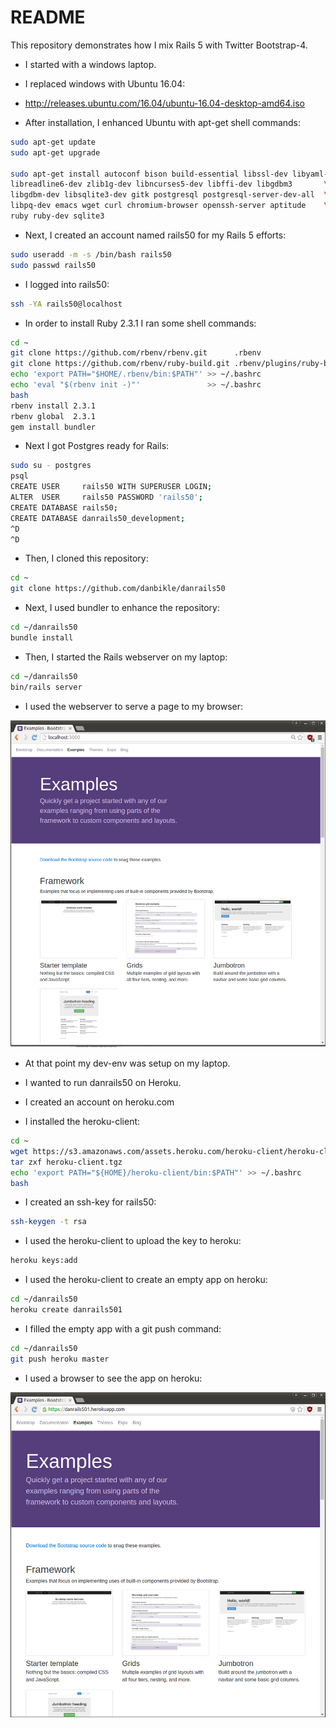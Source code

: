 # README

This repository demonstrates how I mix Rails 5 with Twitter Bootstrap-4.

* I started with a windows laptop.

* I replaced windows with Ubuntu 16.04:

* http://releases.ubuntu.com/16.04/ubuntu-16.04-desktop-amd64.iso

* After installation, I enhanced Ubuntu with apt-get shell commands:

```bash
sudo apt-get update
sudo apt-get upgrade

sudo apt-get install autoconf bison build-essential libssl-dev libyaml-dev \
libreadline6-dev zlib1g-dev libncurses5-dev libffi-dev libgdbm3       \
libgdbm-dev libsqlite3-dev gitk postgresql postgresql-server-dev-all  \
libpq-dev emacs wget curl chromium-browser openssh-server aptitude    \
ruby ruby-dev sqlite3
```

* Next, I created an account named rails50 for my Rails 5 efforts:

```bash
sudo useradd -m -s /bin/bash rails50
sudo passwd rails50
```

* I logged into rails50:

```bash
ssh -YA rails50@localhost
```

* In order to install Ruby 2.3.1 I ran some shell commands:

```bash
cd ~
git clone https://github.com/rbenv/rbenv.git      .rbenv
git clone https://github.com/rbenv/ruby-build.git .rbenv/plugins/ruby-build
echo 'export PATH="$HOME/.rbenv/bin:$PATH"' >> ~/.bashrc
echo 'eval "$(rbenv init -)"'               >> ~/.bashrc
bash
rbenv install 2.3.1
rbenv global  2.3.1
gem install bundler
```

* Next I got Postgres ready for Rails:

```bash
sudo su - postgres
psql
CREATE USER     rails50 WITH SUPERUSER LOGIN;
ALTER  USER     rails50 PASSWORD 'rails50';
CREATE DATABASE rails50;
CREATE DATABASE danrails50_development;
^D
^D
```

* Then, I cloned this repository:

```bash
cd ~
git clone https://github.com/danbikle/danrails50
```

* Next, I used bundler to enhance the repository:

```bash
cd ~/danrails50
bundle install
```

* Then, I started the Rails webserver on my laptop:

```bash
cd ~/danrails50
bin/rails server
```

* I used the webserver to serve a page to my browser:

![alt text](public/img/ex1.png "ex1.png")

* At that point my dev-env was setup on my laptop.

* I wanted to run danrails50 on Heroku.

* I created an account on heroku.com

* I installed the heroku-client:

```bash
cd ~
wget https://s3.amazonaws.com/assets.heroku.com/heroku-client/heroku-client.tgz
tar zxf heroku-client.tgz
echo 'export PATH="${HOME}/heroku-client/bin:$PATH"' >> ~/.bashrc
bash
```

* I created an ssh-key for rails50:

```bash
ssh-keygen -t rsa
```

* I used the heroku-client to upload the key to heroku:

```bash
heroku keys:add
```

* I used the heroku-client to create an empty app on heroku:

```bash
cd ~/danrails50
heroku create danrails501
```

* I filled the empty app with a git push command:

```bash
cd ~/danrails50
git push heroku master
```

* I used a browser to see the app on heroku:

![alt text](public/img/ex2.png "ex2.png")




